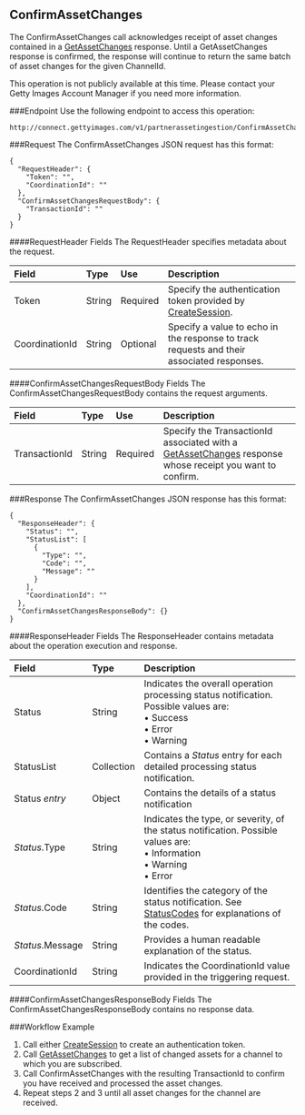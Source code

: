 ConfirmAssetChanges
-------------
The ConfirmAssetChanges call acknowledges receipt of asset changes contained in a [GetAssetChanges][] response. Until a GetAssetChanges response is confirmed, the response will continue to return the same batch of asset changes for the given ChannelId.

This operation is not publicly available at this time. Please contact your Getty Images Account Manager if you need more information.

###Endpoint
Use the following endpoint to access this operation:

	http://connect.gettyimages.com/v1/partnerassetingestion/ConfirmAssetChanges


###Request
The ConfirmAssetChanges JSON request has this format:

    {
      "RequestHeader": {
        "Token": "",
        "CoordinationId": ""
      },
      "ConfirmAssetChangesRequestBody": {
        "TransactionId": ""
      }
    }

####RequestHeader Fields
The RequestHeader specifies metadata about the request.

| Field          | Type        | Use          | Description                                                                               |
|:---------------|:------------|:-------------|:------------------------------------------------------------------------------------------|
| Token          | String      | Required     | Specify the authentication token provided by [CreateSession][].                           | 
| CoordinationId | String      | Optional     | Specify a value to echo in the response to track requests and their associated responses. |

####ConfirmAssetChangesRequestBody Fields
The ConfirmAssetChangesRequestBody contains the request arguments.

| Field 		    | Type		| Use     | Description 																						                                               |
|:--------------|:--------|:--------|:-------------------------------------------------------------------------------------------------------|
| TransactionId	| String 	| Required| Specify the TransactionId associated with a [GetAssetChanges][] response whose receipt you want to confirm.|


###Response
The ConfirmAssetChanges JSON response has this format:

    {
      "ResponseHeader": {
        "Status": "",
        "StatusList": [
          {
            "Type": "",
            "Code": "",
            "Message": ""
          }
        ],
        "CoordinationId": ""
      },
      "ConfirmAssetChangesResponseBody": {}
    }


####ResponseHeader Fields
The ResponseHeader contains metadata about the operation execution and response.

| Field            | Type        | Description                                                                                                                   |
|:-----------------|:------------|:------------------------------------------------------------------------------------------------------------------------------|
| Status           | String      | Indicates the overall operation processing status notification. Possible values are: <br>• Success <br>• Error <br>• Warning  | 
| StatusList       | Collection  | Contains a _Status_ entry for each detailed processing status notification.                                                   |
| Status _entry_   | Object      | Contains the details of a status notification                                                                                 |
| _Status_.Type    | String      | Indicates the type, or severity, of the status notification. Possible values are: <br>• Information <br>• Warning <br>• Error |
| _Status_.Code    | String      | Identifies the category of the status notification. See [StatusCodes][] for explanations of the codes.        				 |
| _Status_.Message | String      | Provides a human readable explanation of the status.                                                                          |
| CoordinationId   | String      | Indicates the CoordinationId value provided in the triggering request.                                                        |


####ConfirmAssetChangesResponseBody Fields
The ConfirmAssetChangesResponseBody contains no response data.

###Workflow Example
1. Call either [CreateSession][] to create an authentication token.
2. Call [GetAssetChanges][] to get a list of changed assets for a channel to which you are subscribed.
3. Call ConfirmAssetChanges with the resulting TransactionId to confirm you have received and processed the asset changes.
4. Repeat steps 2 and 3 until all asset changes for the channel are received.


[StatusCodes]: ../../appendix/StatusCodes.md
[CreateCustomer]: ../account/CreateCustomer.md
[CreateSession]: ../session/CreateSession.md
[CreateApplicationSession]: ../session/CreateApplicationSession.md
[GetCountries]: ../data/GetCountries.md
[CreateLightboxItems]: ../lightbox/CreateLightboxItems.md
[DeleteLightboxItems]: ../lightbox/DeleteLightboxItems.md
[CreateLightbox]: ../lightbox/CreateLightbox.md
[DeleteLightbox]: ../lightbox/DeleteLightbox.md
[GetLightbox]: ../lightbox/GetLightbox.md
[GetLightboxHeaders]: ../lightbox/GetLightboxHeaders.md
[UpdateLightboxHeader]: ../lightbox/UpdateLightboxHeader.md
[CreateDownloadRequest]: ../download/CreateDownloadRequest.md
[GetImageDownloadAuthorizations]: ../download/GetImageDownloadAuthorizations.md
[GetLargestImageDownloadAuthorizations]: ../download/GetLargestImageDownloadAuthorizations.md
[GetEventDetails]: ../search/GetEventDetails.md
[GetImageDetails]: ../search/GetImageDetails.md
[SearchForImages]: ../search/SearchForImages.md
[SearchForVideos]: ../search/SearchForVideos.md
[ConfirmAssetChanges]: ../partnerassetingestion/ConfirmAssetChanges.md
[GetAssetChanges]: ../partnerassetingestion/GetAssetChanges.md



